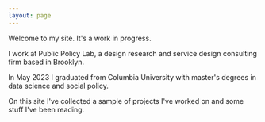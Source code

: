 ```yaml
---
layout: page
---
```


Welcome to my site. It's a work in progress. 

I work at Public Policy Lab, a design research and service design consulting firm based in Brooklyn. 

In May 2023 I graduated from Columbia University with master's degrees in data science and social policy. 

On this site I've collected a sample of projects I've worked on and some stuff I've been reading. 

